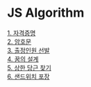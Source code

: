 # JS Algorithm

<a href="https://jsalgo.co.kr/?page=1#" target="_blank"> 1. 자격증명</a><br>
<a href="https://jsalgo.co.kr/?page=2#" target="_blank"> 2. 암호문</a><br>
<a href="https://jsalgo.co.kr/?page=3#" target="_blank"> 3. 출정인원 선발</a><br>
<a href="https://jsalgo.co.kr/?page=4#" target="_blank"> 4. 꿈의 설계</a><br>
<a href="https://jsalgo.co.kr/?page=5#" target="_blank"> 5. 상한 당근 찾기</a><br>
<a href="https://jsalgo.co.kr/?page=6#" target="_blank"> 6. 샌드위치 포장</a><br>
